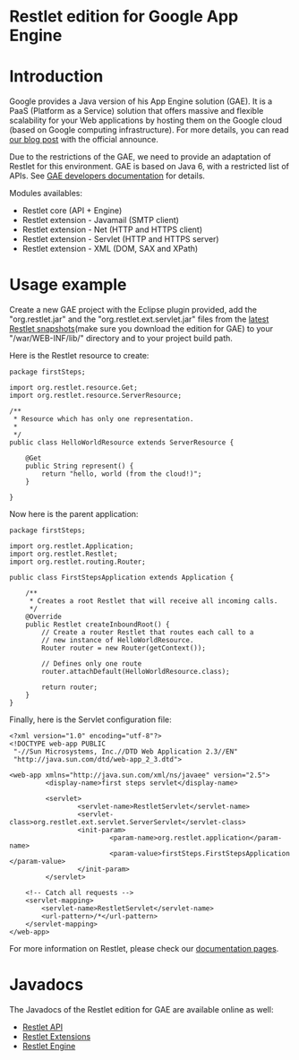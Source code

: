 Restlet edition for Google App Engine
=====================================

Introduction
============

Google provides a Java version of his App Engine solution (GAE). It is a
PaaS (Platform as a Service) solution that offers massive and flexible
scalability for your Web applications by hosting them on the Google
cloud (based on Google computing infrastructure). For more details, you
can read [our blog
post](http://blog.noelios.com/2009/04/11/restlet-in-the-cloud-with-google-app-engine/)
with the official announce.

Due to the restrictions of the GAE, we need to provide an adaptation of
Restlet for this environment. GAE is based on Java 6, with a restricted
list of APIs. See [GAE developers
documentation](https://developers.google.com/appengine/)
for details.

Modules availables:

-   Restlet core (API + Engine)
-   Restlet extension - Javamail (SMTP client)
-   Restlet extension - Net (HTTP and HTTPS client)
-   Restlet extension - Servlet (HTTP and HTTPS server)
-   Restlet extension - XML (DOM, SAX and XPath)

Usage example
=============

Create a new GAE project with the Eclipse plugin provided, add the
"org.restlet.jar" and the "org.restlet.ext.servlet.jar" files from the
[latest Restlet snapshots](http://restlet.org/downloads/unstable)(make
sure you download the edition for GAE) to your "/war/WEB-INF/lib/"
directory and to your project build path.

Here is the Restlet resource to create:

~~~~ {.brush: .java}
package firstSteps;

import org.restlet.resource.Get;
import org.restlet.resource.ServerResource;

/**
 * Resource which has only one representation.
 * 
 */
public class HelloWorldResource extends ServerResource {

    @Get
    public String represent() {
        return "hello, world (from the cloud!)";
    }

}
~~~~

Now here is the parent application:

~~~~ {.brush: .java}
package firstSteps;

import org.restlet.Application;
import org.restlet.Restlet;
import org.restlet.routing.Router;

public class FirstStepsApplication extends Application {

    /**
     * Creates a root Restlet that will receive all incoming calls.
     */
    @Override
    public Restlet createInboundRoot() {
        // Create a router Restlet that routes each call to a
        // new instance of HelloWorldResource.
        Router router = new Router(getContext());

        // Defines only one route
        router.attachDefault(HelloWorldResource.class);

        return router;
    }
}
~~~~

Finally, here is the Servlet configuration file:

~~~~ {.brush: .java}
<?xml version="1.0" encoding="utf-8"?>
<!DOCTYPE web-app PUBLIC
 "-//Sun Microsystems, Inc.//DTD Web Application 2.3//EN"
 "http://java.sun.com/dtd/web-app_2_3.dtd">

<web-app xmlns="http://java.sun.com/xml/ns/javaee" version="2.5">
         <display-name>first steps servlet</display-name>

         <servlet>
                 <servlet-name>RestletServlet</servlet-name>
                 <servlet-class>org.restlet.ext.servlet.ServerServlet</servlet-class>
                 <init-param>
                         <param-name>org.restlet.application</param-name>
                         <param-value>firstSteps.FirstStepsApplication  </param-value>
                 </init-param>
         </servlet>

    <!-- Catch all requests -->
    <servlet-mapping>
        <servlet-name>RestletServlet</servlet-name>
        <url-pattern>/*</url-pattern>
    </servlet-mapping>
</web-app>
~~~~

For more information on Restlet, please check our [documentation
pages](javadocs://jse/).

Javadocs
========

The Javadocs of the Restlet edition for GAE are available online as
well:

-   [Restlet
    API](javadocs://gae/api/)
-   [Restlet
    Extensions](javadocs://gae/ext/)
-   [Restlet
    Engine](javadocs://gae/engine/)

